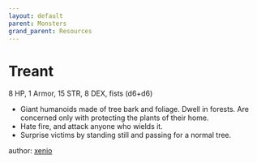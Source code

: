 ```yaml
---
layout: default
parent: Monsters
grand_parent: Resources
---
```

# Treant

8 HP, 1 Armor, 15 STR, 8 DEX, fists (d6+d6)
-   Giant humanoids made of tree bark and foliage. Dwell in forests. Are
    concerned only with protecting the plants of their home.
-   Hate fire, and attack anyone who wields it.
-   Surprise victims by standing still and passing for a normal tree.

author: [xenio](https://xenioinabottle.blogspot.com)
